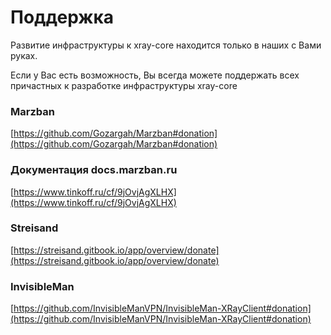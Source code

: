 # Поддержка

Развитие инфраструктуры к xray-core находится только в наших с Вами руках.

Если у Вас есть возможность, Вы всегда можете поддержать всех причастных к разработке инфраструктуры xray-core

### Marzban&#x20;

[https://github.com/Gozargah/Marzban#donation](https://github.com/Gozargah/Marzban#donation)

### Документация docs.marzban.ru&#x20;

[https://www.tinkoff.ru/cf/9jOvjAgXLHX](https://www.tinkoff.ru/cf/9jOvjAgXLHX)

### Streisand

[https://streisand.gitbook.io/app/overview/donate](https://streisand.gitbook.io/app/overview/donate)

### InvisibleMan&#x20;

[https://github.com/InvisibleManVPN/InvisibleMan-XRayClient#donation](https://github.com/InvisibleManVPN/InvisibleMan-XRayClient#donation)
